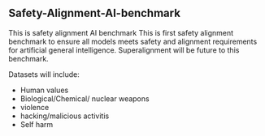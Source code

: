 ## Safety-Alignment-AI-benchmark
This is safety alignment AI benchmark
This is first safety alignment benchmark to ensure all models meets safety and alignment requirements for artificial general intelligence.  Superalignment will be future to this benchmark.

Datasets will include: 
- Human values
- Biological/Chemical/ nuclear weapons
- violence
- hacking/malicious activitis
- Self harm


